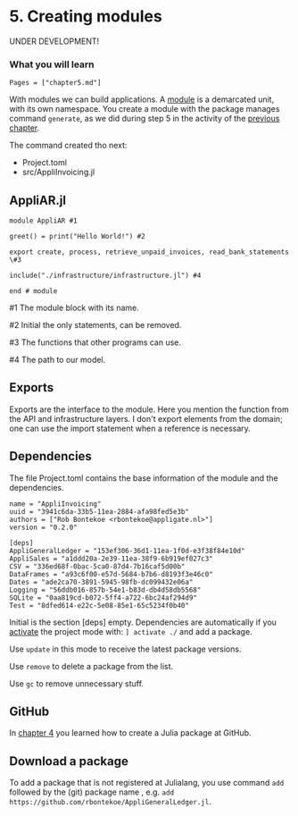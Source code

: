 # 5. Creating modules

UNDER DEVELOPMENT!

### What you will learn

```@contents
Pages = ["chapter5.md"]
```

With modules we can build applications. A [module](https://docs.julialang.org/en/v1/manual/modules/index.html) is a demarcated unit, with its own namespace. You create a module with the package manages command `generate`, as we did during step 5 in the activity of the [previous chapter](https://www.appligate.nl/BAWJ/chapter4/#Create-the-base-folder-AppliInvoicing-1).

The command created tho next:
- Project.toml
- src/AppliInvoicing.jl


## AppliAR.jl

```
module AppliAR #1

greet() = print("Hello World!") #2

export create, process, retrieve_unpaid_invoices, read_bank_statements \#3

include("./infrastructure/infrastructure.jl") #4

end # module

```
\#1 The module block with its name.

\#2 Initial the only statements, can be removed.

\#3 The functions that other programs can use.

\#4 The path to our model.

## Exports

Exports are the interface to the module. Here you mention the function from the API and infrastructure layers. I don't export elements from the domain; one can use the import statement when a reference is necessary.

## Dependencies

The file Project.toml contains the base information of the module and the dependencies.

```
name = "AppliInvoicing"
uuid = "3941c6da-33b5-11ea-2884-afa98fed5e3b"
authors = ["Rob Bontekoe <rbontekoe@appligate.nl>"]
version = "0.2.0"

[deps]
AppliGeneralLedger = "153ef306-36d1-11ea-1f0d-e3f38f84e10d"
AppliSales = "a1ddd20a-2e39-11ea-38f9-6b919ef027c3"
CSV = "336ed68f-0bac-5ca0-87d4-7b16caf5d00b"
DataFrames = "a93c6f00-e57d-5684-b7b6-d8193f3e46c0"
Dates = "ade2ca70-3891-5945-98fb-dc099432e06a"
Logging = "56ddb016-857b-54e1-b83d-db4d58db5568"
SQLite = "0aa819cd-b072-5ff4-a722-6bc24af294d9"
Test = "8dfed614-e22c-5e08-85e1-65c5234f0b40"
```

Initial is the section [deps] empty. Dependencies are automatically if you [activate](https://www.simonwenkel.com/2018/10/06/a-brief-introduction-to-package-management-with-julia.html) the
project mode with: `] activate ./` and add a package.

Use `update` in this mode to receive the latest package versions.

Use `remove` to delete a package from the list.

Use `gc` to remove unnecessary stuff.

## GitHub

In [chapter 4](https://www.appligate.nl/BAWJ/chapter4/#Create-a-repository-on-GitHub-1) you learned how to create a Julia package at GitHub.

## Download a package

To add a package that is not registered at Julialang, you use command `add` followed by the (git) package name , e.g. `add https://github.com/rbontekoe/AppliGeneralLedger.jl`.

